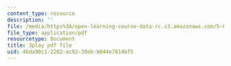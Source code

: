 ```yaml
---
content_type: resource
description: ''
file: /media/https%3A/open-learning-course-data-rc.s3.amazonaws.com/5-61-physical-chemistry-fall-2017/4bda90c12202ac9230ebb044e7814bf5_6wbWEDAg3B0.pdf
file_type: application/pdf
resourcetype: Document
title: 3play pdf file
uid: 4bda90c1-2202-ac92-30eb-b044e7814bf5
---
```

